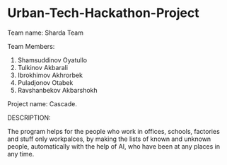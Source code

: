# Urban-Tech-Hackathon-Project

Team name: Sharda Team

Team Members: 
1. Shamsuddinov Oyatullo
2. Tulkinov Akbarali
3. Ibrokhimov Akhrorbek
4. Puladjonov Otabek
5. Ravshanbekov Akbarshokh

Project name: Cascade.


DESCRIPTION:

The program helps for the people who work in offices, schools, factories and stuff only workpalces, by making the lists of known  and unknown people, automatically with the help of AI, who have been at any places in any time.
